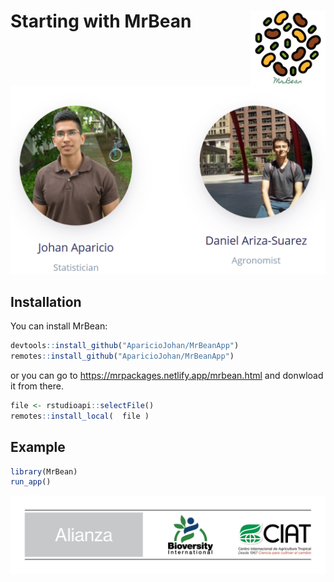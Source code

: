 <link href="images/style.css" rel="stylesheet"></link>

# Starting with MrBean <img src="images/logo.png" width="120px" align="right"/>


<img src="images/people.png" class="center" />

## Installation

You can install MrBean:

``` r
devtools::install_github("AparicioJohan/MrBeanApp")       
remotes::install_github("AparicioJohan/MrBeanApp")   
```
or you can go to https://mrpackages.netlify.app/mrbean.html and donwload it from there.

```r
file <- rstudioapi::selectFile()
remotes::install_local(  file )
```

## Example

``` r
library(MrBean)
run_app()
```

<img src="images/Alianza_logo_ancho_espanol.png" class="center" />


